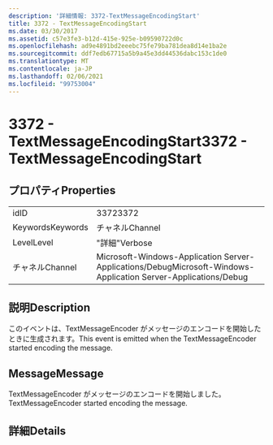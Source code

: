 ```yaml
---
description: '詳細情報: 3372-TextMessageEncodingStart'
title: 3372 - TextMessageEncodingStart
ms.date: 03/30/2017
ms.assetid: c57e3fe3-b12d-415e-925e-b09590722d0c
ms.openlocfilehash: ad9e4891bd2eeebc75fe79ba781dea8d14e1ba2e
ms.sourcegitcommit: ddf7edb67715a5b9a45e3dd44536dabc153c1de0
ms.translationtype: MT
ms.contentlocale: ja-JP
ms.lasthandoff: 02/06/2021
ms.locfileid: "99753004"
---
```

# <a name="3372---textmessageencodingstart"></a><span data-ttu-id="6daf2-103">3372 - TextMessageEncodingStart</span><span class="sxs-lookup"><span data-stu-id="6daf2-103">3372 - TextMessageEncodingStart</span></span>

## <a name="properties"></a><span data-ttu-id="6daf2-104">プロパティ</span><span class="sxs-lookup"><span data-stu-id="6daf2-104">Properties</span></span>  
  
|||  
|-|-|  
|<span data-ttu-id="6daf2-105">id</span><span class="sxs-lookup"><span data-stu-id="6daf2-105">ID</span></span>|<span data-ttu-id="6daf2-106">3372</span><span class="sxs-lookup"><span data-stu-id="6daf2-106">3372</span></span>|  
|<span data-ttu-id="6daf2-107">Keywords</span><span class="sxs-lookup"><span data-stu-id="6daf2-107">Keywords</span></span>|<span data-ttu-id="6daf2-108">チャネル</span><span class="sxs-lookup"><span data-stu-id="6daf2-108">Channel</span></span>|  
|<span data-ttu-id="6daf2-109">Level</span><span class="sxs-lookup"><span data-stu-id="6daf2-109">Level</span></span>|<span data-ttu-id="6daf2-110">"詳細"</span><span class="sxs-lookup"><span data-stu-id="6daf2-110">Verbose</span></span>|  
|<span data-ttu-id="6daf2-111">チャネル</span><span class="sxs-lookup"><span data-stu-id="6daf2-111">Channel</span></span>|<span data-ttu-id="6daf2-112">Microsoft-Windows-Application Server-Applications/Debug</span><span class="sxs-lookup"><span data-stu-id="6daf2-112">Microsoft-Windows-Application Server-Applications/Debug</span></span>|  
  
## <a name="description"></a><span data-ttu-id="6daf2-113">説明</span><span class="sxs-lookup"><span data-stu-id="6daf2-113">Description</span></span>  

 <span data-ttu-id="6daf2-114">このイベントは、TextMessageEncoder がメッセージのエンコードを開始したときに生成されます。</span><span class="sxs-lookup"><span data-stu-id="6daf2-114">This event is emitted when the TextMessageEncoder started encoding the message.</span></span>  
  
## <a name="message"></a><span data-ttu-id="6daf2-115">Message</span><span class="sxs-lookup"><span data-stu-id="6daf2-115">Message</span></span>  

 <span data-ttu-id="6daf2-116">TextMessageEncoder がメッセージのエンコードを開始しました。</span><span class="sxs-lookup"><span data-stu-id="6daf2-116">TextMessageEncoder started encoding the message.</span></span>  
  
## <a name="details"></a><span data-ttu-id="6daf2-117">詳細</span><span class="sxs-lookup"><span data-stu-id="6daf2-117">Details</span></span>
